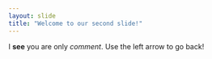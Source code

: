 ```yaml
---
layout: slide
title: "Welcome to our second slide!"
---
```

I **see** you are only *comment*.
Use the left arrow to go back!
